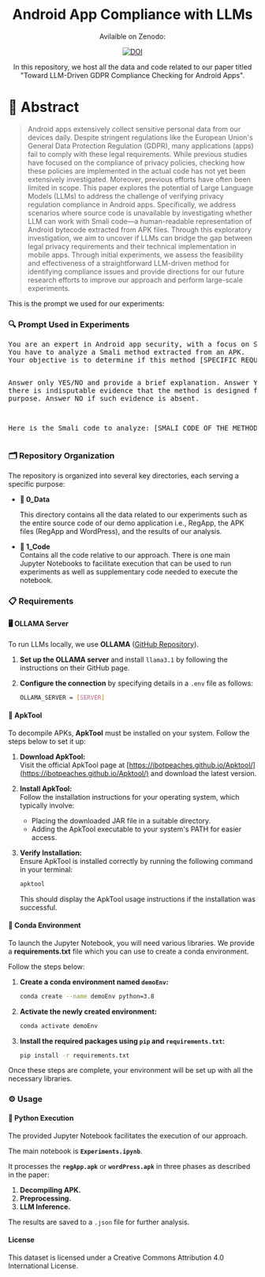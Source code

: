 <div align="center"> 
  
  <h1>Android App Compliance with LLMs</h1> 

  <p align="center"> Avilaible on Zenodo: </p>
  
  [![DOI](https://zenodo.org/badge/669074668.svg)](https://zenodo.org/doi/10.5281/zenodo.15168295)
  
  <p align="center"> In this repository, we host all the data and code related to our paper titled "Toward LLM-Driven GDPR Compliance Checking for Android Apps". </p>
</div>

# 📜 Abstract

>Android apps extensively collect sensitive personal data from our devices daily. Despite stringent regulations like the European Union's General Data Protection Regulation (GDPR), many applications (apps) fail to comply with these legal requirements. While previous studies have focused on the compliance of privacy policies, checking how these policies are implemented in the actual code has not yet been extensively investigated. Moreover, previous efforts have often been limited in scope. This paper explores the potential of Large Language Models (LLMs) to address the challenge of verifying privacy regulation compliance in Android apps. Specifically, we address scenarios where source code is unavailable by investigating whether LLM can work with Smali code—a human-readable representation of Android bytecode extracted from APK files. Through this exploratory investigation, we aim to uncover if LLMs can bridge the gap between legal privacy requirements and their technical implementation in mobile apps. Through initial experiments, we assess the feasibility and effectiveness of a straightforward LLM-driven method for identifying compliance issues and provide directions for our future research efforts to improve our approach and perform large-scale experiments.

This is the prompt we used for our experiments:

### 🔍 Prompt Used in Experiments
<div align="left">
<pre>
You are an expert in Android app security, with a focus on Smali code analysis.
You have to analyze a Smali method extracted from an APK.
Your objective is to determine if this method [SPECIFIC REQUEST DEPENDING ON THE REQUIREMENT].

Answer only YES/NO and provide a brief explanation.
Answer YES if there is indisputable evidence that the method is designed for this purpose.
Answer NO if such evidence is absent.

Here is the Smali code to analyze:
[SMALI CODE OF THE METHOD]
</pre>
</div>

### 🗂️ Repository Organization

The repository is organized into several key directories, each serving a specific purpose:

* **📁 0_Data**  

  This directory contains all the data related to our experiments such as the entire source code of our demo application i.e., RegApp, the  APK files (RegApp and WordPress), and the results of our analysis.

* **📂 1_Code**  
  Contains all the code relative to our approach. There is one main Jupyter Notebooks to facilitate execution that can be used to run experiments as well as supplementary code needed to execute the notebook.

### 📋 Requirements

#### 🖥️ OLLAMA Server

To run LLMs locally, we use **OLLAMA** ([GitHub Repository](https://github.com/ollama/ollama)). 

1. **Set up the OLLAMA server** and install `llama3.1` by following the instructions on their GitHub page.
2. **Configure the connection** by specifying details in a `.env` file as follows:

    ```bash
    OLLAMA_SERVER = [SERVER]
    ```

#### 🔧 ApkTool
To decompile APKs, **ApkTool** must be installed on your system. Follow the steps below to set it up:

1. **Download ApkTool:**  
   Visit the official ApkTool page at [https://ibotpeaches.github.io/Apktool/](https://ibotpeaches.github.io/Apktool/) and download the latest version.

2. **Install ApkTool:**  
   Follow the installation instructions for your operating system, which typically involve:

   - Placing the downloaded JAR file in a suitable directory.
   - Adding the ApkTool executable to your system's PATH for easier access.

3. **Verify Installation:**  
   Ensure ApkTool is installed correctly by running the following command in your terminal:

    ```bash
    apktool
    ```

   This should display the ApkTool usage instructions if the installation was successful.


#### 🐍 Conda Environment

To launch the Jupyter Notebook, you will need various libraries. We provide a **requirements.txt** file which you can use to create a conda environment.

Follow the steps below:

1. **Create a conda environment named `demoEnv`:**

    ```bash
    conda create --name demoEnv python=3.8
    ```

2. **Activate the newly created environment:**

    ```bash
    conda activate demoEnv
    ```

3. **Install the required packages using `pip` and `requirements.txt`:**

    ```bash
    pip install -r requirements.txt
    ```

Once these steps are complete, your environment will be set up with all the necessary libraries.

### ⚙️ Usage

#### 🐍 Python Execution

The provided Jupyter Notebook facilitates the execution of our approach. 

The main notebook is **`Experiments.ipynb`**. 

It processes the **`regApp.apk`** or **`wordPress.apk`**  in three phases as described in the paper:

1. **Decompiling APK.**
2. **Preprocessing.**
3. **LLM Inference.**

The results are saved to a `.json` file for further analysis.

#### License
This dataset is licensed under a Creative Commons Attribution 4.0 International License.
